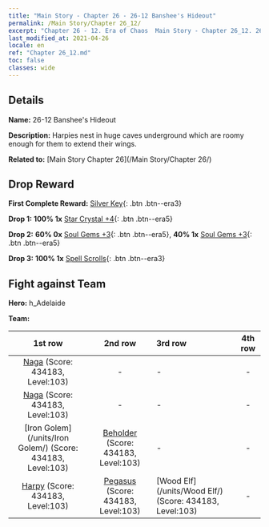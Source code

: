 ```yaml
---
title: "Main Story - Chapter 26 - 26-12 Banshee's Hideout"
permalink: /Main Story/Chapter 26_12/
excerpt: "Chapter 26 - 12. Era of Chaos  Main Story - Chapter 26_12. 26-12 Banshee's Hideout"
last_modified_at: 2021-04-26
locale: en
ref: "Chapter 26_12.md"
toc: false
classes: wide
---
```


## Details

 **Name:** 26-12 Banshee's Hideout

 **Description:** Harpies nest in huge caves underground which are roomy enough for them to extend their wings.

 **Related to:** [Main Story Chapter 26](/Main Story/Chapter 26/)

## Drop Reward

 **First Complete Reward:** [Silver Key](/Items/con_693/){: .btn .btn--era3}

 **Drop 1:** **100% 1x** [Star Crystal +4](/Items/mat_94/){: .btn .btn--era5}

 **Drop 2:** **60% 0x** [Soul Gems +3](/Items/mat_86/){: .btn .btn--era5}, **40% 1x** [Soul Gems +3](/Items/mat_86/){: .btn .btn--era5}

 **Drop 3:** **100% 1x** [Spell Scrolls](/Items/con_694/){: .btn .btn--era3}


## Fight against Team
 **Hero:** h_Adelaide

 **Team:**


  | 1st row | 2nd row | 3rd row | 4th row |
  |:----:|:----:|:----|:----:|
  | [Naga](/units/Naga/) (Score: 434183, Level:103)  | - | - | - |
  | [Naga](/units/Naga/) (Score: 434183, Level:103)  | - | - | - |
  | [Iron Golem](/units/Iron Golem/) (Score: 434183, Level:103)  | [Beholder](/units/Beholder/) (Score: 434183, Level:103)  | - | - |
  | [Harpy](/units/Harpy/) (Score: 434183, Level:103)  | [Pegasus](/units/Pegasus/) (Score: 434183, Level:103)  | [Wood Elf](/units/Wood Elf/) (Score: 434183, Level:103)  | - |



